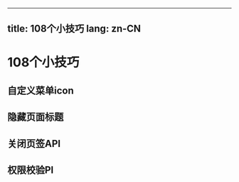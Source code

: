 ---

title: 108个小技巧
lang: zn-CN
-----------

# 108个小技巧

## 自定义菜单icon

## 隐藏页面标题

## 关闭页签API

## 权限校验PI

